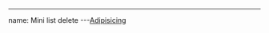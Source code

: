 
---
name: Mini list delete
---<a href="#" class="product-comparison-mini-list-delete"><span>Adipisicing</span></a>